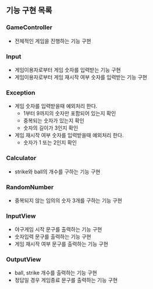 ## 기능 구현 목록

### GameController

- 전체적인 게임을 진행하는 기능 구현

### Input

- 게임이용자로부터 게임 숫자를 입력받는 기능 구현
- 게임이용자로부터 게임 재시작 여부 숫자를 입력받는 기능 구현

### Exception

- 게임 숫자를 입력받을때 예외처리 한다.
    - 1부터 9까지의 숫자만 포함되어 있는지 확인
    - 중복되는 숫자가 있는지 확인
    - 숫자의 길이가 3인지 확인
- 게임 재시작 여부 숫자를 입력받을때 예외처리 한다.
    - 숫자가 1 또는 2인지 확인

### Calculator

- strike와 ball의 개수를 구하는 기능 구현

### RandomNumber

- 중복되지 않는 임의의 숫자 3개를 구하는 기능 구현

### InputView

- 야구게임 시작 문구를 출력하는 기능 구현
- 숫자입력 문구를 출력하는 기능 구현
- 게임 재시작 여부 문구를 출력하는 기능 구현

### OutputView

- ball, strike 개수를 출력하는 기능 구현
- 정답일 경우 게임종료 문구를 출력하는 기능 구현
